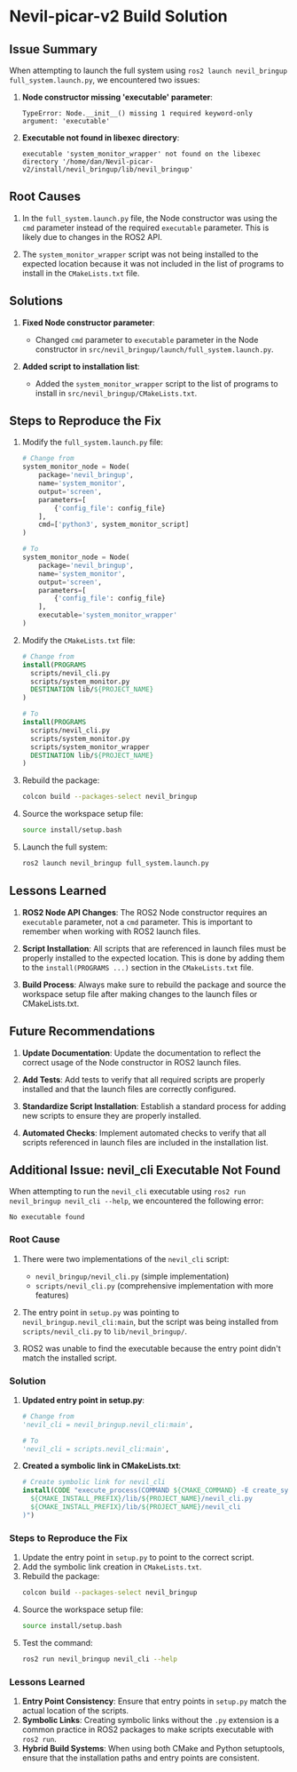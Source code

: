 # Nevil-picar-v2 Build Solution

## Issue Summary

When attempting to launch the full system using `ros2 launch nevil_bringup full_system.launch.py`, we encountered two issues:

1. **Node constructor missing 'executable' parameter**:
   ```
   TypeError: Node.__init__() missing 1 required keyword-only argument: 'executable'
   ```

2. **Executable not found in libexec directory**:
   ```
   executable 'system_monitor_wrapper' not found on the libexec directory '/home/dan/Nevil-picar-v2/install/nevil_bringup/lib/nevil_bringup'
   ```

## Root Causes

1. In the `full_system.launch.py` file, the Node constructor was using the `cmd` parameter instead of the required `executable` parameter. This is likely due to changes in the ROS2 API.

2. The `system_monitor_wrapper` script was not being installed to the expected location because it was not included in the list of programs to install in the `CMakeLists.txt` file.

## Solutions

1. **Fixed Node constructor parameter**:
   - Changed `cmd` parameter to `executable` parameter in the Node constructor in `src/nevil_bringup/launch/full_system.launch.py`.

2. **Added script to installation list**:
   - Added the `system_monitor_wrapper` script to the list of programs to install in `src/nevil_bringup/CMakeLists.txt`.

## Steps to Reproduce the Fix

1. Modify the `full_system.launch.py` file:
   ```python
   # Change from
   system_monitor_node = Node(
       package='nevil_bringup',
       name='system_monitor',
       output='screen',
       parameters=[
           {'config_file': config_file}
       ],
       cmd=['python3', system_monitor_script]
   )

   # To
   system_monitor_node = Node(
       package='nevil_bringup',
       name='system_monitor',
       output='screen',
       parameters=[
           {'config_file': config_file}
       ],
       executable='system_monitor_wrapper'
   )
   ```

2. Modify the `CMakeLists.txt` file:
   ```cmake
   # Change from
   install(PROGRAMS
     scripts/nevil_cli.py
     scripts/system_monitor.py
     DESTINATION lib/${PROJECT_NAME}
   )

   # To
   install(PROGRAMS
     scripts/nevil_cli.py
     scripts/system_monitor.py
     scripts/system_monitor_wrapper
     DESTINATION lib/${PROJECT_NAME}
   )
   ```

3. Rebuild the package:
   ```bash
   colcon build --packages-select nevil_bringup
   ```

4. Source the workspace setup file:
   ```bash
   source install/setup.bash
   ```

5. Launch the full system:
   ```bash
   ros2 launch nevil_bringup full_system.launch.py
   ```

## Lessons Learned

1. **ROS2 Node API Changes**: The ROS2 Node constructor requires an `executable` parameter, not a `cmd` parameter. This is important to remember when working with ROS2 launch files.

2. **Script Installation**: All scripts that are referenced in launch files must be properly installed to the expected location. This is done by adding them to the `install(PROGRAMS ...)` section in the `CMakeLists.txt` file.

3. **Build Process**: Always make sure to rebuild the package and source the workspace setup file after making changes to the launch files or CMakeLists.txt.

## Future Recommendations

1. **Update Documentation**: Update the documentation to reflect the correct usage of the Node constructor in ROS2 launch files.

2. **Add Tests**: Add tests to verify that all required scripts are properly installed and that the launch files are correctly configured.

3. **Standardize Script Installation**: Establish a standard process for adding new scripts to ensure they are properly installed.

4. **Automated Checks**: Implement automated checks to verify that all scripts referenced in launch files are included in the installation list.

## Additional Issue: nevil_cli Executable Not Found

When attempting to run the `nevil_cli` executable using `ros2 run nevil_bringup nevil_cli --help`, we encountered the following error:

```
No executable found
```

### Root Cause

1. There were two implementations of the `nevil_cli` script:
   - `nevil_bringup/nevil_cli.py` (simple implementation)
   - `scripts/nevil_cli.py` (comprehensive implementation with more features)

2. The entry point in `setup.py` was pointing to `nevil_bringup.nevil_cli:main`, but the script was being installed from `scripts/nevil_cli.py` to `lib/nevil_bringup/`.

3. ROS2 was unable to find the executable because the entry point didn't match the installed script.

### Solution

1. **Updated entry point in setup.py**:
   ```python
   # Change from
   'nevil_cli = nevil_bringup.nevil_cli:main',
   
   # To
   'nevil_cli = scripts.nevil_cli:main',
   ```

2. **Created a symbolic link in CMakeLists.txt**:
   ```cmake
   # Create symbolic link for nevil_cli
   install(CODE "execute_process(COMMAND ${CMAKE_COMMAND} -E create_symlink
     ${CMAKE_INSTALL_PREFIX}/lib/${PROJECT_NAME}/nevil_cli.py
     ${CMAKE_INSTALL_PREFIX}/lib/${PROJECT_NAME}/nevil_cli
   )")
   ```

### Steps to Reproduce the Fix

1. Update the entry point in `setup.py` to point to the correct script.
2. Add the symbolic link creation in `CMakeLists.txt`.
3. Rebuild the package:
   ```bash
   colcon build --packages-select nevil_bringup
   ```
4. Source the workspace setup file:
   ```bash
   source install/setup.bash
   ```
5. Test the command:
   ```bash
   ros2 run nevil_bringup nevil_cli --help
   ```

### Lessons Learned

1. **Entry Point Consistency**: Ensure that entry points in `setup.py` match the actual location of the scripts.
2. **Symbolic Links**: Creating symbolic links without the `.py` extension is a common practice in ROS2 packages to make scripts executable with `ros2 run`.
3. **Hybrid Build Systems**: When using both CMake and Python setuptools, ensure that the installation paths and entry points are consistent.